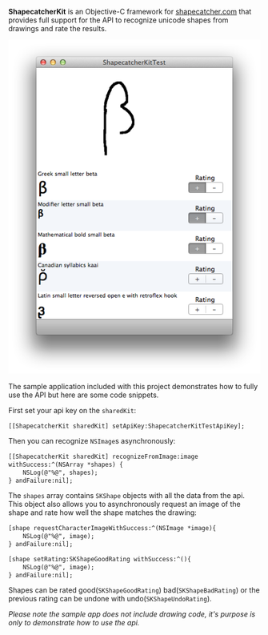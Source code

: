 **ShapecatcherKit** is an Objective-C framework for [shapecatcher.com](http://shapecatcher.com) that provides full support for the API to recognize unicode shapes from drawings and rate the results.

![](https://github.com/kgn/ShapecatcherKit/raw/master/Screenshot.png)

The sample application included with this project demonstrates how to fully use the API but here are some code snippets.

First set your api key on the `sharedKit`:

``` obj-c
[[ShapecatcherKit sharedKit] setApiKey:ShapecatcherKitTestApiKey];
```

Then you can recognize `NSImage`s asynchronously:

``` obj-c
[[ShapecatcherKit sharedKit] recognizeFromImage:image withSuccess:^(NSArray *shapes) {
    NSLog(@"%@", shapes);
} andFailure:nil];
```

The `shapes` array contains `SKShape` objects with all the data from the api. This object also allows you to asynchronously request an image of the shape and rate how well the shape matches the drawing:

``` obj-c
[shape requestCharacterImageWithSuccess:^(NSImage *image){
    NSLog(@"%@", image);
} andFailure:nil];
```

``` obj-c
[shape setRating:SKShapeGoodRating withSuccess:^(){
    NSLog(@"%@", image);
} andFailure:nil];
```

Shapes can be rated good(`SKShapeGoodRating`) bad(`SKShapeBadRating`) or the previous rating can be undone with undo(`SKShapeUndoRating`).

*Please note the sample app does not include drawing code, it's purpose is only to demonstrate how to use the api.*
